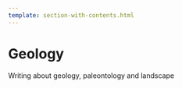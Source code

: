 ```yaml
---
template: section-with-contents.html
---
```


# Geology

Writing about geology, paleontology and landscape